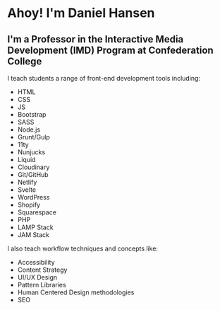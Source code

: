 # Ahoy! I'm Daniel Hansen 
## I'm a Professor in the Interactive Media Development (IMD) Program at Confederation College

I teach students a range of front-end development tools including: 
- HTML
- CSS
- JS
- Bootstrap
- SASS
- Node.js
- Grunt/Gulp
- 11ty
- Nunjucks
- Liquid
- Cloudinary
- Git/GitHub
- Netlify
- Svelte
- WordPress
- Shopify
- Squarespace
- PHP
- LAMP Stack
- JAM Stack

I also teach workflow techniques and concepts like:
- Accessibility
- Content Strategy
- UI/UX Design
- Pattern Libraries
- Human Centered Design methodologies
- SEO

